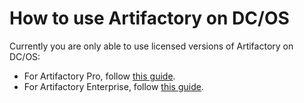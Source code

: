 # How to use Artifactory on DC/OS

Currently you are only able to use licensed versions of Artifactory on DC/OS:

+ For Artifactory Pro, follow [this guide](artifactory-pro.md).
+ For Artifactory Enterprise, follow [this guide](artifactory-enterprise.md).

